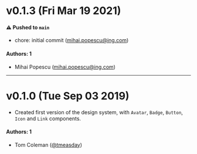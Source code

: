 # v0.1.3 (Fri Mar 19 2021)

#### ⚠️ Pushed to `main`

- chore: initial commit (mihai.popescu@ing.com)

#### Authors: 1

- Mihai Popescu (mihai.popescu@ing.com)

---

# v0.1.0 (Tue Sep 03 2019)

- Created first version of the design system, with `Avatar`, `Badge`, `Button`, `Icon` and `Link` components.

#### Authors: 1

- Tom Coleman ([@tmeasday](https://github.com/tmeasday))